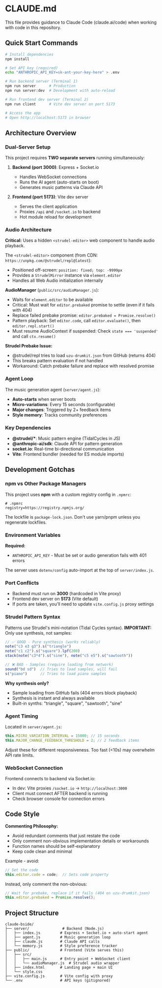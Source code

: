 # CLAUDE.md

This file provides guidance to Claude Code (claude.ai/code) when working with code in this repository.

## Quick Start Commands

```bash
# Install dependencies
npm install

# Set API key (required)
echo "ANTHROPIC_API_KEY=sk-ant-your-key-here" > .env

# Run backend server (Terminal 1)
npm run server      # Production
npm run server:dev  # Development with auto-reload

# Run frontend dev server (Terminal 2)
npm run client      # Vite dev server on port 5173

# Access the app
# Open http://localhost:5173 in browser
```

## Architecture Overview

### Dual-Server Setup

This project requires **TWO separate servers** running simultaneously:

1. **Backend (port 3000)**: Express + Socket.io
   - Handles WebSocket connections
   - Runs the AI agent (auto-starts on boot)
   - Generates music patterns via Claude API

2. **Frontend (port 5173)**: Vite dev server
   - Serves the client application
   - Proxies `/api` and `/socket.io` to backend
   - Hot module reload for development

### Audio Architecture

**Critical:** Uses a hidden `<strudel-editor>` web component to handle audio playback.

The `<strudel-editor>` component (from CDN: `https://unpkg.com/@strudel/repl@latest`):
- Positioned off-screen: `position: fixed; top: -9999px`
- Provides a `StrudelMirror` instance via `element.editor`
- Handles all Web Audio initialization internally

**AudioManager** (`public/src/audioManager.js`):
- Waits for `element.editor` to be available
- Critical: Must wait for `editor.prebaked` promise to settle (even if it fails with 404)
- Replace failed prebake promise: `editor.prebaked = Promise.resolve()`
- Pattern playback: Set `editor.code`, call `editor.evaluate()`, then `editor.repl.start()`
- Must resume AudioContext if suspended: Check `state === 'suspended'` and call `ctx.resume()`

**Strudel Prebake Issue:**
- @strudel/repl tries to load `uzu-drumkit.json` from GitHub (returns 404)
- This breaks pattern evaluation if not handled
- Workaround: Catch prebake failure and replace with resolved promise

### Agent Loop

The music generation agent (`server/agent.js`):
- **Auto-starts** when server boots
- **Micro-variations**: Every 15 seconds (configurable)
- **Major changes**: Triggered by 2+ feedback items
- **Style memory**: Tracks community preferences

### Key Dependencies

- **@strudel/\***: Music pattern engine (TidalCycles in JS)
- **@anthropic-ai/sdk**: Claude API for pattern generation
- **socket.io**: Real-time bi-directional communication
- **Vite**: Frontend bundler (needed for ES module imports)

## Development Gotchas

### npm vs Other Package Managers

This project uses **npm** with a custom registry config in `.npmrc`:
```
# .npmrc
registry=https://registry.npmjs.org/
```

The lockfile is `package-lock.json`. Don't use yarn/pnpm unless you regenerate lockfiles.

### Environment Variables

**Required:**
- `ANTHROPIC_API_KEY` - Must be set or audio generation fails with 401 errors

The server uses `dotenv/config` auto-import at the top of `server/index.js`.

### Port Conflicts

- Backend must run on **3000** (hardcoded in Vite proxy)
- Frontend dev server on **5173** (Vite default)
- If ports are taken, you'll need to update `vite.config.js` proxy settings

### Strudel Pattern Syntax

Patterns use Strudel's mini-notation (Tidal Cycles syntax). **IMPORTANT:** Only use synthesis, not samples:

```javascript
// ✅ GOOD - Pure synthesis (works reliably)
note("c3 e3 g3").s("triangle")
note("c1 c2").s("square").lpf(200)
stack(note("c3*4").s("sine"), note("c5 e5").s("sawtooth"))

// ❌ BAD - Samples (require loading from network)
sound("bd sd")  // Tries to load samples, will fail
s("piano")      // Tries to load piano samples
```

**Why synthesis only?**
- Sample loading from GitHub fails (404 errors block playback)
- Synthesis is instant and always available
- Built-in synths: "triangle", "square", "sawtooth", "sine"

### Agent Timing

Located in `server/agent.js`:
```javascript
this.MICRO_VARIATION_INTERVAL = 15000; // 15 seconds
this.MAJOR_CHANGE_FEEDBACK_THRESHOLD = 2; // 2 feedback items
```

Adjust these for different responsiveness. Too fast (<10s) may overwhelm API rate limits.

### WebSocket Connection

Frontend connects to backend via Socket.io:
- In dev: Vite proxies `/socket.io` → `http://localhost:3000`
- Client must connect AFTER backend is running
- Check browser console for connection errors

## Code Style

**Commenting Philosophy:**
- Avoid redundant comments that just restate the code
- Only comment non-obvious implementation details or workarounds
- Function names should be self-explanatory
- Keep code clean and minimal

Example - avoid:
```javascript
// Set the code
this.editor.code = code;  // Sets code property
```

Instead, only comment the non-obvious:
```javascript
// Wait for prebake, replace if it fails (404 on uzu-drumkit.json)
this.editor.prebaked = Promise.resolve();
```

## Project Structure

```
claude-bside/
├── server/               # Backend (Node.js)
│   ├── index.js         # Express + Socket.io + auto-start agent
│   ├── agent.js         # Music generation loop
│   ├── claude.js        # Claude API calls
│   └── memory.js        # Style preference tracker
├── public/              # Frontend (Vite serves this)
│   ├── src/
│   │   ├── main.js      # Entry point + WebSocket client
│   │   └── audioManager.js  # Strudel audio wrapper
│   ├── index.html       # Landing page + main UI
│   └── style.css
├── vite.config.js       # Vite config with proxy
└── .env                 # API keys (gitignored)
```
